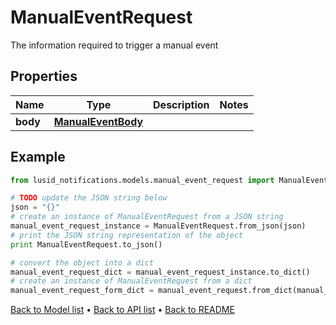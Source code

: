 # ManualEventRequest

The information required to trigger a manual event

## Properties
Name | Type | Description | Notes
------------ | ------------- | ------------- | -------------
**body** | [**ManualEventBody**](ManualEventBody.md) |  | 

## Example

```python
from lusid_notifications.models.manual_event_request import ManualEventRequest

# TODO update the JSON string below
json = "{}"
# create an instance of ManualEventRequest from a JSON string
manual_event_request_instance = ManualEventRequest.from_json(json)
# print the JSON string representation of the object
print ManualEventRequest.to_json()

# convert the object into a dict
manual_event_request_dict = manual_event_request_instance.to_dict()
# create an instance of ManualEventRequest from a dict
manual_event_request_form_dict = manual_event_request.from_dict(manual_event_request_dict)
```
[Back to Model list](../README.md#documentation-for-models) &#8226; [Back to API list](../README.md#documentation-for-api-endpoints) &#8226; [Back to README](../README.md)


